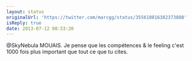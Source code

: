 ```yaml
---
layout: status
originalUrl: 'https://twitter.com/marcgg/status/355610816382373888'
isReply: true
date: 2013-07-12 08:53:20
---
```


@SkyNebula MOUAIS. Je pense que les compétences &amp; le feeling c'est 1000 fois plus important que tout ce que tu cites.
